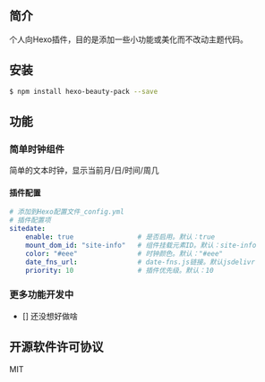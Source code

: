 ## 简介
个人向Hexo插件，目的是添加一些小功能或美化而不改动主题代码。

## 安装
``` bash
$ npm install hexo-beauty-pack --save
```

## 功能
### 简单时钟组件
简单的文本时钟，显示当前月/日/时间/周几
#### 插件配置
``` yaml
# 添加到Hexo配置文件_config.yml
# 插件配置项
sitedate:
    enable: true                # 是否启用。默认：true
    mount_dom_id: "site-info"   # 组件挂载元素ID。默认：site-info
    color: "#eee"               # 时钟颜色。默认："#eee"
    date_fns_url:               # date-fns.js链接。默认jsdelivr
    priority: 10                # 插件优先级。默认：10
```
### 更多功能开发中
- [] 还没想好做啥

## 开源软件许可协议
MIT